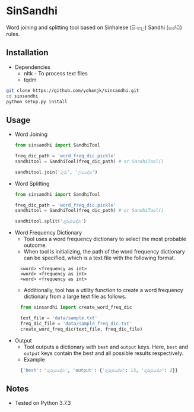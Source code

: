 # SinSandhi

Word joining and splitting tool based on Sinhalese (සිංහල) Sandhi (සන්ධි) rules.

## Installation
* Dependencies
    * nltk - To process text files
    * tqdm
```bash
git clone https://github.com/yohanjk/sinsandhi.git
cd sinsandhi
python setup.py install
```

## Usage

* Word Joining
    ```python
    from sinsandhi import SandhiTool
    
    freq_dic_path = 'word_freq_dic.pickle'
    sandhitool = SandhiTool(freq_dic_path) # or SandhiTool()
    
    sandhitool.join('ගුරු', 'උපදේශ')
    ```
* Word Splitting
    ```python
    from sinsandhi import SandhiTool
    
    freq_dic_path = 'word_freq_dic.pickle'
    sandhitool = SandhiTool(freq_dic_path) # or SandhiTool()
    
    sandhitool.split('ගුරූපදේශ')
    ```
* Word Frequency Dictionary
    * Tool uses a word frequency dictionary to select the most probable outcome. 
    * When tool is initializing, the path of the word frequency dictionary can be specified, which is a text file with the following format. 
    ```text
      <word> <frequency as int>
      <word> <frequency as int>
      <word> <frequency as int>
    ```
    * Additionally, tool has a utility function to create a word frequency dictionary from a large text file as follows.
    ```python
      from sinsandhi import create_word_freq_dic
  
      text_file = 'data/sample.txt'
      freq_dic_file = 'data/sample_freq_dic.txt'
      create_word_freq_dic(text_file, freq_dic_file)  
    ``` 
* Output
    * Tool outputs a dictionary with `best` and `output` keys. Here, `best` and `output` keys contain the best and all possible results respectively.
    * Example
    ```python
      {'best': 'ගුරූපදේශ', 'output': {'ගුරූපදේශ': 13, 'ගුරුපදේශ': 2}}
    ```

## Notes
   * Tested on Python 3.7.3